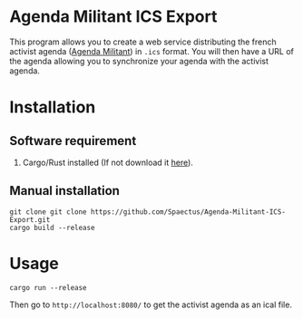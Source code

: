 # Agenda Militant ICS Export

This program allows you to create a web service distributing the french activist agenda ([Agenda Militant](https://www.agendamilitant.org/)) in `.ics` format. You will then have a URL of the agenda allowing you to synchronize your agenda with the activist agenda.

# Installation

## Software requirement

1. Cargo/Rust installed (If not download it [here](https://doc.rust-lang.org/cargo/getting-started/installation.html)).

## Manual installation

```
git clone git clone https://github.com/Spaectus/Agenda-Militant-ICS-Export.git
cargo build --release
```

# Usage

```
cargo run --release
```

Then go to `http://localhost:8080/` to get the activist agenda as an ical file.